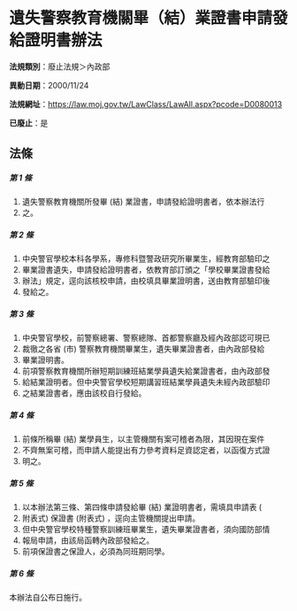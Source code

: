 # 遺失警察教育機關畢（結）業證書申請發給證明書辦法

**法規類別**：廢止法規＞內政部

**異動日期**：2000/11/24  

**法規網址**：https://law.moj.gov.tw/LawClass/LawAll.aspx?pcode=D0080013

**已廢止**：是



## 法條
##### 第 1 條
1. 遺失警察教育機關所發畢 (結) 業證書，申請發給證明書者，依本辦法行
1. 之。

##### 第 2 條
1. 中央警官學校本科各學系，專修科暨警政研究所畢業生，經教育部驗印之
1. 畢業證書遺失，申請發給證明書者，依教育部訂頒之「學校畢業證書發給
1. 辦法」規定，逕向該核校申請，由校填具畢業證明書，送由教育部驗印後
1. 發給之。

##### 第 3 條
1. 中央警官學校，前警察總署、警察總隊、首都警察廳及經內政部認可現已
1. 裁徹之各省 (市) 警察教育機關畢業生，遺失畢業證書者，由內政部發給
1. 畢業證明書。
1. 前項警察教育機關所辦短期訓練班結業學員遺失給業證書者，由內政部發
1. 給結業證明者。但中央警官學校短期講習班結業學員遺失未經內政部驗印
1. 之結業證書者，應由該校自行發給。

##### 第 4 條
1. 前條所稱畢 (結) 業學員生，以主管機關有案可稽者為限，其因現在案件
1. 不齊無案可稽，而申請人能提出有力參考資料足資認定者，以函復方式證
1. 明之。

##### 第 5 條
1. 以本辦法第三條、第四條申請發給畢 (結) 業證明書者，需填具申請表 (
1. 附表式) 保證書 (附表式) ，逕向主管機關提出申請。
1. 但中央警官學校特種警察訓練班畢業生，遺失畢業證書者，須向國防部情
1. 報局申請，由該局函轉內政部發給之。
1. 前項保證書之保證人，必須為同班期同學。

##### 第 6 條
本辦法自公布日施行。


